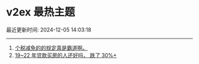 # v2ex 最热主题

最近更新时间: 2024-12-05 14:03:18

--- 
1. [个税减免的的规定真是霸道啊。](https://www.v2ex.com/t/1095121) 
2. [19~22 年贷款买房的人还好吗， 跌了 30%+](https://www.v2ex.com/t/1095136) 
